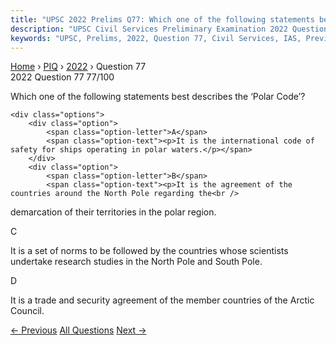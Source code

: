 ```yaml
---
title: "UPSC 2022 Prelims Q77: Which one of the following statements best describes the ‘Po..."
description: "UPSC Civil Services Preliminary Examination 2022 Question 77 with options and answer"
keywords: "UPSC, Prelims, 2022, Question 77, Civil Services, IAS, Previous Year Questions"
---
```


<nav class="breadcrumb">
    <a href="../../">Home</a>
    <span>›</span>
    <a href="../">PIQ</a>
    <span>›</span>
    <a href="./">2022</a>
    <span>›</span>
    <span>Question 77</span>
</nav>

<div class="question-header">
    <div class="question-meta">
        <span class="year-badge">2022</span>
        <span class="question-number">Question 77</span>
        <span class="progress">77/100</span>
    </div>
    <div class="progress-bar">
        <div class="progress-fill" style="width: 77.0%"></div>
    </div>
</div>

<div class="question-content">
    <div class="question-text">
        <p>Which one of the following statements best describes the ‘Polar Code’?</p>
    </div>
    
    <div class="options">
        <div class="option">
            <span class="option-letter">A</span>
            <span class="option-text"><p>It is the international code of safety for ships operating in polar waters.</p></span>
        </div>
        <div class="option">
            <span class="option-letter">B</span>
            <span class="option-text"><p>It is the agreement of the countries around the North Pole regarding the<br />
demarcation of their territories in the polar region.</p></span>
        </div>
        <div class="option">
            <span class="option-letter">C</span>
            <span class="option-text"><p>It is a set of norms to be followed by the countries whose scientists<br />
undertake research studies in the North Pole and South Pole.</p></span>
        </div>
        <div class="option">
            <span class="option-letter">D</span>
            <span class="option-text"><p>It is a trade and security agreement of the member countries of the Arctic<br />
Council.</p></span>
        </div>
    </div>
</div>

<div class="question-nav">
    <a href="../q076-with-reference-to-the-united-nations-credentials-c/" class="nav-btn prev">← Previous</a>
    <a href="../" class="nav-btn center">All Questions</a>
    <a href="../q078-with-reference-to-the-united-nations-general-assem/" class="nav-btn next">Next →</a>
</div>
